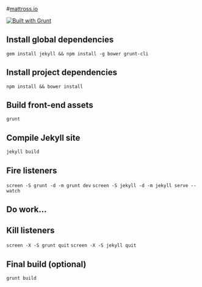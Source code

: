 #[mattross.io](http://www.mattross.io)

[![Built with Grunt](https://cdn.gruntjs.com/builtwith.png)](http://gruntjs.com/)

## Install global dependencies
`gem install jekyll && npm install -g bower grunt-cli`

## Install project dependencies
`npm install && bower install`

## Build front-end assets
`grunt`

## Compile Jekyll site
`jekyll build`

## Fire listeners
`screen -S grunt -d -m grunt dev`
`screen -S jekyll -d -m jekyll serve --watch`

## Do work...

## Kill listeners
`screen -X -S grunt quit`
`screen -X -S jekyll quit`

## Final build (optional)
`grunt build`
